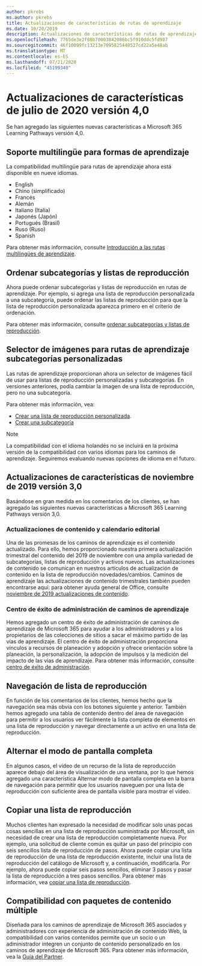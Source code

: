 ```yaml
---
author: pkrebs
ms.author: pkrebs
title: Actualizaciones de características de rutas de aprendizaje
ms.date: 10/20/2019
description: Actualizaciones de características de rutas de aprendizaje
ms.openlocfilehash: 7765de3e2f08b70003842086bc5f910ddc5fd987
ms.sourcegitcommit: 46f10099fc13213e7095825440527cd22a5e48ab
ms.translationtype: MT
ms.contentlocale: es-ES
ms.lasthandoff: 07/21/2020
ms.locfileid: "45199340"
---
```

# <a name="july-2020-version-40-feature-updates"></a>Actualizaciones de características de julio de 2020 versión 4,0 

Se han agregado las siguientes nuevas características a Microsoft 365 Learning Pathways versión 4,0. 

## <a name="multilingual-support-for-learning-pathways"></a>Soporte multilingüe para formas de aprendizaje 
La compatibilidad multilingüe para rutas de aprendizaje ahora está disponible en nueve idiomas.  
- English     
- Chino (simplificado) 
- Francés 
- Alemán 
- Italiano (Italia) 
- Japonés (Japón) 
- Portugués (Brasil) 
- Ruso (Ruso) 
- Spanish 

Para obtener más información, consulte [Introducción a las rutas multilingües de aprendizaje](custom_overview.md). 

## <a name="sort-subcategories-and-playlists"></a>Ordenar subcategorías y listas de reproducción

Ahora puede ordenar subcategorías y listas de reproducción en rutas de aprendizaje. Por ejemplo, si agrega una lista de reproducción personalizada a una subcategoría, puede ordenar las listas de reproducción para que la lista de reproducción personalizada aparezca primero en el criterio de ordenación. 

Para obtener más información, consulte [ordenar subcategorías y listas de reproducción](custom_sortsubplay.md). 

## <a name="image-picker-for-learning-pathways-custom-subcategories"></a>Selector de imágenes para rutas de aprendizaje subcategorías personalizadas 
Las rutas de aprendizaje proporcionan ahora un selector de imágenes fácil de usar para listas de reproducción personalizadas y subcategorías.  En versiones anteriores, podía cambiar la imagen de una lista de reproducción, pero no una subcategoría.  

Para obtener más información, vea:
- [Crear una lista de reproducción personalizada](custom_createnewplaylist.md). 
- [Crear una subcategoría](custom_createnewcat.md)

> [!NOTE]
> La compatibilidad con el idioma holandés no se incluirá en la próxima versión de la compatibilidad con varios idiomas para los caminos de aprendizaje. Seguiremos evaluando nuevas opciones de idioma en el futuro.

## <a name="november-2019-version-30-feature-updates"></a>Actualizaciones de características de noviembre de 2019 versión 3,0
Basándose en gran medida en los comentarios de los clientes, se han agregado las siguientes nuevas características a Microsoft 365 Learning Pathways versión 3,0.

### <a name="content-updates-and-editorial-calendar"></a>Actualizaciones de contenido y calendario editorial
Una de las promesas de los caminos de aprendizaje es el contenido actualizado. Para ello, hemos proporcionado nuestra primera actualización trimestral del contenido del 2019 de noviembre con una amplia variedad de subcategorías, listas de reproducción y activos nuevos. Las actualizaciones de contenido se comunican en nuestros artículos de actualización de contenido en la lista de reproducción novedades/cambios. Caminos de aprendizaje las actualizaciones de contenido trimestrales también pueden encontrarse aquí: para obtener ayuda general de Office, consulte [noviembre de 2019 actualizaciones de contenido](custom_contentupdates.md).

### <a name="learning-pathways-admin-success-center"></a>Centro de éxito de administración de caminos de aprendizaje
Hemos agregado un centro de éxito de administración de caminos de aprendizaje de Microsoft 365 para ayudar a los administradores y a los propietarios de las colecciones de sitios a sacar el máximo partido de las vías de aprendizaje. El centro de éxito de administración proporciona vínculos a recursos de planeación y adopción y ofrece orientación sobre la planeación, la personalización, la adopción de impulsos y la medición del impacto de las vías de aprendizaje. Para obtener más información, consulte [centro de éxito de administración](custom_successcenter.md).

## <a name="playlist-navigation"></a>Navegación de lista de reproducción
En función de los comentarios de los clientes, hemos hecho que la navegación sea más obvia con los botones siguiente y anterior. También hemos agregado una tabla de contenido dentro del área de navegación para permitir a los usuarios ver fácilmente la lista completa de elementos en una lista de reproducción y navegar directamente a un activo en una lista de reproducción.

## <a name="toggle-full-screen-mode"></a>Alternar el modo de pantalla completa
En algunos casos, el vídeo de un recurso de la lista de reproducción aparece debajo del área de visualización de una ventana, por lo que hemos agregado una característica Alternar modo de pantalla completa en la barra de navegación para permitir que los usuarios naveguen por una lista de reproducción con suficiente área de pantalla visible para mostrar el vídeo.

## <a name="copy-a-playlist"></a>Copiar una lista de reproducción
Muchos clientes han expresado la necesidad de modificar solo unas pocas cosas sencillas en una lista de reproducción suministrada por Microsoft, sin necesidad de crear una lista de reproducción completamente nueva. Por ejemplo, una solicitud de cliente común es quitar un paso del principio con seis sencillos lista de reproducción de pasos. Ahora puede copiar una lista de reproducción de una lista de reproducción existente, incluir una lista de reproducción del catálogo de Microsoft y, a continuación, modificarla. Por ejemplo, ahora puede copiar seis pasos sencillos, eliminar 3 pasos y pasar la lista de reproducción a tres pasos sencillos. Para obtener más información, vea [copiar una lista de reproducción](custom_copyplaylist.md).

## <a name="multi-content-pack-support"></a>Compatibilidad con paquetes de contenido múltiple
Diseñada para los caminos de aprendizaje de Microsoft 365 asociados y administradores con experiencia de administración de contenido Web, la compatibilidad con varios contenidos permite que un socio o un administrador integren un conjunto de contenido personalizado en los caminos de aprendizaje de Microsoft 365. Para obtener más información, vea la [Guía del Partner](custom_partnerguide.md).


